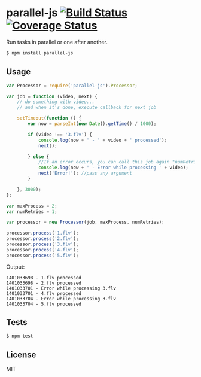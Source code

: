parallel-js [![Build Status](https://travis-ci.org/x25/parallel-js.png)](https://travis-ci.org/x25/parallel-js) [![Coverage Status](https://coveralls.io/repos/x25/parallel-js/badge.png)](https://coveralls.io/r/x25/parallel-js)
===========

Run tasks in parallel or one after another.

```bash
$ npm install parallel-js
```

## Usage

```js
var Processor = require('parallel-js').Processor;

var job = function (video, next) {
	// do something with video...
	// and when it's done, execute callback for next job

	setTimeout(function () {
		var now = parseInt(new Date().getTime() / 1000);

		if (video !== '3.flv') {
			console.log(now + ' - ' + video + ' processed');
			next();

		} else {
			//If an error occurs, you can call this job again "numRetries" times
			console.log(now + ' - Error while processing ' + video);
			next('Error!'); //pass any argument
		}

	}, 3000);
};

var maxProcess = 2;
var numRetries = 1;

var processor = new Processor(job, maxProcess, numRetries);

processor.process('1.flv');
processor.process('2.flv');
processor.process('3.flv');
processor.process('4.flv');
processor.process('5.flv');
```

Output:

```
1401033698 - 1.flv processed
1401033698 - 2.flv processed
1401033701 - Error while processing 3.flv
1401033701 - 4.flv processed
1401033704 - Error while processing 3.flv
1401033704 - 5.flv processed
```

## Tests

```sh
$ npm test
```

## License

MIT
